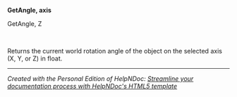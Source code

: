 # 

&nbsp;

**GetAngle, axis**

GetAngle, Z

&nbsp;

Returns the current world rotation angle of the object on the selected axis (X, Y, or Z) in float.


***
_Created with the Personal Edition of HelpNDoc: [Streamline your documentation process with HelpNDoc's HTML5 template](<https://www.helpndoc.com/feature-tour/produce-html-websites/>)_
